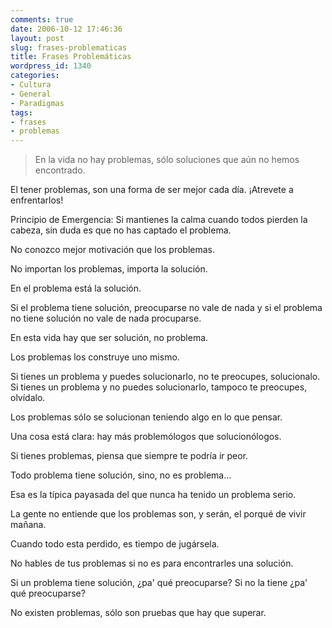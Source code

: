 ```yaml
---
comments: true
date: 2006-10-12 17:46:36
layout: post
slug: frases-problematicas
title: Frases Problemáticas
wordpress_id: 1340
categories:
- Cultura
- General
- Paradigmas
tags:
- frases
- problemas
---
```


> En la vida no hay problemas, sólo soluciones que aún no hemos encontrado.

El tener problemas, son una forma de ser mejor cada día. ¡Atrevete a enfrentarlos!

Principio de Emergencia: Si mantienes la calma cuando todos pierden la cabeza, sin duda es que no has captado el problema.

No conozco mejor motivación que los problemas.

No importan los problemas, importa la solución.

En el problema está la solución.

Si el problema tiene solución, preocuparse no vale de nada y si el problema no tiene solución no vale de nada procuparse.

En esta vida hay que ser solución, no problema.

Los problemas los construye uno mismo.

Si tienes un problema y puedes solucionarlo, no te preocupes, solucionalo.
Si tienes un problema y no puedes solucionarlo, tampoco te preocupes, olvídalo.

Los problemas sólo se solucionan teniendo algo en lo que pensar.

Una cosa está clara: hay más problemólogos que solucionólogos.

Si tienes problemas, piensa que siempre te podría ir peor.

Todo problema tiene solución, sino, no es problema...

Esa es la típica payasada del que nunca ha tenido un problema serio.

La gente no entiende que los problemas son, y serán, el porqué de vivir mañana.

Cuando todo esta perdido, es tiempo de jugársela.

No hables de tus problemas si no es para encontrarles una solución.

Si un problema tiene solución, ¿pa' qué preocuparse? Si no la tiene ¿pa' qué preocuparse?

No existen problemas, sólo son pruebas que hay que superar.
